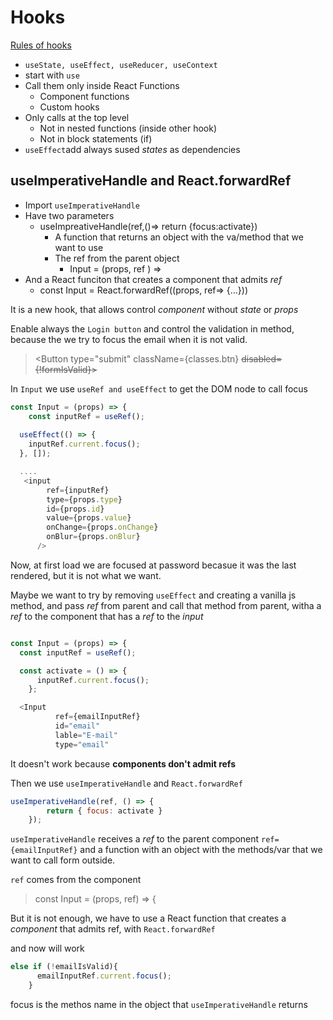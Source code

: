 # Hooks

[Rules of hooks](./Section_10_Side_Effects_Reducers_Context_API/rules-of-hooks.pdf)

* `useState, useEffect, useReducer, useContext`
* start with `use`
* Call them only inside React Functions
  * Component functions
  * Custom hooks
* Only calls at the top level
  * Not in nested functions (inside other hook)
  * Not in block statements (if)
* `useEffect`add always sused _states_ as dependencies

## useImperativeHandle and React.forwardRef

* Import `useImperativeHandle`
* Have two parameters
  * useImpreativeHandle(ref,()=> return {focus:activate})
    * A function that returns an object with the va/method that we want to use
    * The ref from the parent object
      * Input = (props, ref ) =>
* And a React funciton that creates a component that admits _ref_
  * const Input = React.forwardRef((props, ref=> {...}))

It is a new hook, that allows control _component_ without _state_ or _props_

Enable always the `Login button` and control the validation in method, because the we try to focus the email when it is not valid.

> \<Button type="submit" className={classes.btn} ~~disabled={!formIsValid}>~~

In `Input` we use `useRef and useEffect` to get the DOM node to call focus

```js
const Input = (props) => {
    const inputRef = useRef();
    
  useEffect(() => {
    inputRef.current.focus();
  }, []);

  ....
   <input
        ref={inputRef}
        type={props.type}
        id={props.id}
        value={props.value}
        onChange={props.onChange}
        onBlur={props.onBlur}
      />

```

Now, at first load we are focused at password becasue it was the last rendered, but it is not what we want.

Maybe we want to try by removing `useEffect` and creating a vanilla js method, and pass _ref_ from parent and call that method from parent, witha a _ref_ to the component that has a _ref_ to the _input_

```js

const Input = (props) => {
  const inputRef = useRef();

  const activate = () => {
      inputRef.current.focus();
    };
```

```js
  <Input
          ref={emailInputRef}
          id="email"
          lable="E-mail"
          type="email"
```

It doesn't work because __components don't admit refs__

Then we use `useImperativeHandle` and `React.forwardRef`

```js
useImperativeHandle(ref, () => {
        return { focus: activate }
    });
```

`useImperativeHandle` receives a _ref_ to the parent component `ref={emailInputRef}` and a function with an object with the methods/var that we want to call form outside.

`ref` comes from the component

> const Input = (props, ref) => {

But it is not enough, we have to use a React function that creates a _component_ that admits ref, with `React.forwardRef`

and now will work

```js
else if (!emailIsValid){
      emailInputRef.current.focus();
    }
```

focus is the methos name in the object that `useImperativeHandle` returns
